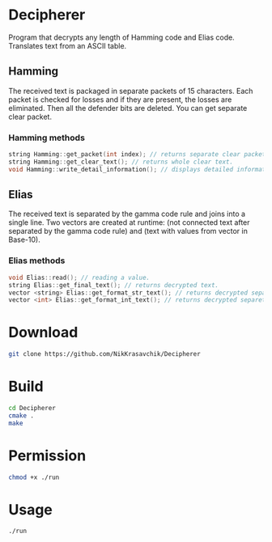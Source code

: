 # Decipherer
Program that decrypts any length of Hamming code and Elias code. Translates text from an ASCII table.

## Hamming
The received text is packaged in separate packets of 15 characters. Each packet is checked for losses and if they are present, the losses are eliminated. Then all the defender bits are deleted. You can get separate clear packet.

### Hamming methods
```c++
string Hamming::get_packet(int index); // returns separate clear packet.
string Hamming::get_clear_text(); // returns whole clear text.
void Hamming::write_detail_information(); // displays detailed information about each package.
```

## Elias
The received text is separated by the gamma code rule and joins into a single line. 
Two vectors are created at runtime: <string> (not connected text after separated by the gamma code rule) and <int> (text with values from vector <string> in Base-10).
  
### Elias methods
```c++
void Elias::read(); // reading a value.
string Elias::get_final_text(); // returns decrypted text.
vector <string> Elias::get_format_str_text(); // returns decrypted separeted text as string.
vector <int> Elias::get_format_int_text(); // returns decrypted separeted text as int.
```

# Download
```bash
git clone https://github.com/NikKrasavchik/Decipherer
```

# Build
```bash
cd Decipherer
cmake .
make
```

# Permission
```bash
chmod +x ./run
```

# Usage
```bash
./run
```
